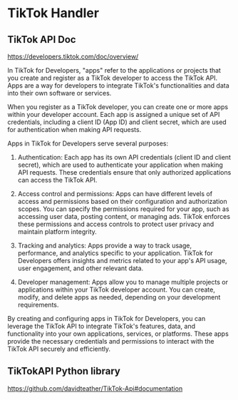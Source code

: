 # TikTok Handler

## TikTok API Doc

https://developers.tiktok.com/doc/overview/

In TikTok for Developers, "apps" refer to the applications or projects that you create and register as a TikTok developer to access the TikTok API. Apps are a way for developers to integrate TikTok's functionalities and data into their own software or services.

When you register as a TikTok developer, you can create one or more apps within your developer account. Each app is assigned a unique set of API credentials, including a client ID (App ID) and client secret, which are used for authentication when making API requests.

Apps in TikTok for Developers serve several purposes:

1. Authentication: Each app has its own API credentials (client ID and client secret), which are used to authenticate your application when making API requests. These credentials ensure that only authorized applications can access the TikTok API.

2. Access control and permissions: Apps can have different levels of access and permissions based on their configuration and authorization scopes. You can specify the permissions required for your app, such as accessing user data, posting content, or managing ads. TikTok enforces these permissions and access controls to protect user privacy and maintain platform integrity.

3. Tracking and analytics: Apps provide a way to track usage, performance, and analytics specific to your application. TikTok for Developers offers insights and metrics related to your app's API usage, user engagement, and other relevant data.

4. Developer management: Apps allow you to manage multiple projects or applications within your TikTok developer account. You can create, modify, and delete apps as needed, depending on your development requirements.

By creating and configuring apps in TikTok for Developers, you can leverage the TikTok API to integrate TikTok's features, data, and functionality into your own applications, services, or platforms. These apps provide the necessary credentials and permissions to interact with the TikTok API securely and efficiently.

## TikTokAPI Python library

https://github.com/davidteather/TikTok-Api#documentation
